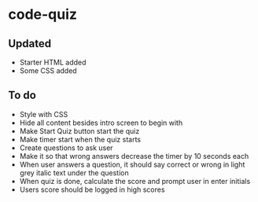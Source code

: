 # code-quiz

## Updated
- Starter HTML added
- Some CSS added

## To do
- Style with CSS
- Hide all content besides intro screen to begin with
- Make Start Quiz button start the quiz
- Make timer start when the quiz starts
- Create questions to ask user
- Make it so that wrong answers decrease the timer by 10 seconds each
- When user answers a question, it should say correct or wrong in light grey italic text under the question
- When quiz is done, calculate the score and prompt user in enter initials
- Users score should be logged in high scores

